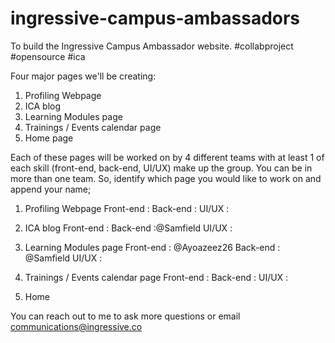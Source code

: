 # ingressive-campus-ambassadors
To build the Ingressive Campus Ambassador website. #collabproject #opensource #ica

Four major pages we'll be creating:
1. Profiling Webpage
2. ICA blog
3. Learning Modules page
4. Trainings / Events calendar page
5. Home page

Each of these pages will be worked on by 4 different teams with at least 1 of each skill (front-end, back-end, UI/UX) make up the group. You can be in more than one team. So, identify which page you would like to work on and append your name;
1. Profiling Webpage
Front-end :
Back-end :
UI/UX :

2. ICA blog
Front-end :
Back-end :@Samfield
UI/UX :

3. Learning Modules page
Front-end : @Ayoazeez26
Back-end : @Samfield
UI/UX :

4. Trainings / Events calendar page
Front-end :
Back-end :
UI/UX :

5. Home

You can reach out to me to ask more questions or email communications@ingressive.co
